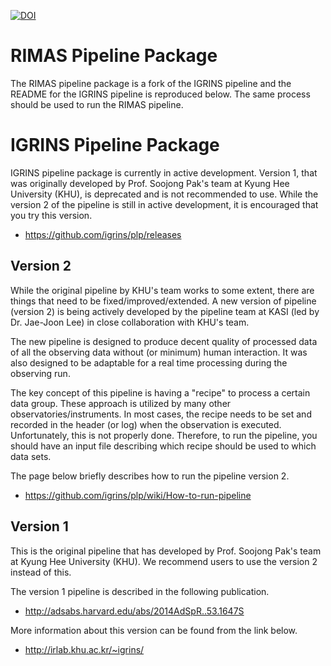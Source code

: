 [![DOI](https://zenodo.org/badge/doi/10.5281/zenodo.18579.svg)](http://dx.doi.org/10.5281/zenodo.18579)

# RIMAS Pipeline Package

The RIMAS pipeline package is a fork of the IGRINS pipeline and the README for the IGRINS pipeline is reproduced below. The same process should be used to run the RIMAS pipeline.

# IGRINS Pipeline Package

IGRINS pipeline package is currently in active development. Version 1, that was originally developed by Prof. Soojong Pak's team at Kyung Hee University (KHU), is deprecated and is not recommended to use. While the version 2 of the pipeline is still in active development, it is encouraged that you try this version.

- https://github.com/igrins/plp/releases

## Version 2

While the original pipeline by KHU's team works to some extent, there
are things that need to be fixed/improved/extended. A new version of
pipeline (version 2) is being actively developed by the pipeline team
at KASI (led by Dr. Jae-Joon Lee) in close collaboration with KHU's
team.

The new pipeline is designed to produce decent quality of processed
data of all the observing data without (or minimum) human interaction. It was also
designed to be adaptable for a real time processing during the
observing run.

The key concept of this pipeline is having a "recipe" to process a
certain data group. These approach is utilized by many other
observatories/instruments. In most cases, the recipe needs to be set
and recorded in the header (or log) when the observation is
executed. Unfortunately, this is not properly done. Therefore, to run
the pipeline, you should have an input file describing which recipe
should be used to which data sets. 

The page below briefly describes how to run the pipeline version 2.

 - https://github.com/igrins/plp/wiki/How-to-run-pipeline


## Version 1

This is the original pipeline that has developed by Prof. Soojong
Pak's team at Kyung Hee University (KHU). We recommend users to use the version 2 instead of this.

The version 1 pipeline is described in the following publication.

- http://adsabs.harvard.edu/abs/2014AdSpR..53.1647S

More information about this version can be found from the link below.

- http://irlab.khu.ac.kr/~igrins/


